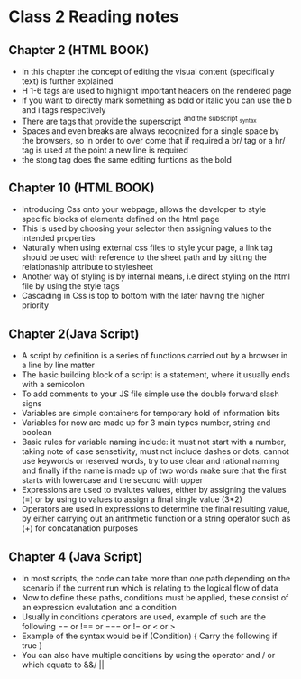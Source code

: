 # Class 2 Reading notes

## Chapter 2 (HTML BOOK)
+ In this chapter the concept of editing the visual content (specifically text) is further explained
+ H 1-6 tags are used to highlight important headers on the rendered page
+ if you want to directly mark something as bold or italic you can use the b and i tags respectively 
+ There are tags that provide the superscript <sup> and the subscript <sub> syntax
+ Spaces and even breaks are always recognized for a single space by the browsers, so in order to over come that if required a br/ tag or a hr/ tag is used at the point a new line is required
+ the stong tag does the same editing funtions as the bold

## Chapter 10 (HTML BOOK)
+ Introducing Css onto your webpage, allows the developer to style specific blocks of elements defined on the html page
+ This is used by choosing your selector then assigning values to the intended properties 
+ Naturally when using external css files to style your page, a link tag should be used with reference to the sheet path and by sitting the relationaship attribute to stylesheet
+ Another  way of styling is by internal means, i.e direct styling on the html file by using the style tags
+ Cascading in Css is top to bottom with the later having the higher priority 

## Chapter 2(Java Script)
+ A script by definition is a series of functions carried out by a browser in a line by line matter
+ The basic building block of a script is a statement, where it usually ends with a semicolon
+ To add comments to your JS file simple use the double forward slash signs
+ Variables are simple containers for temporary hold of information bits
+ Variables for now are made up for 3 main types number, string and boolean
+ Basic rules for variable naming include: it must not start with a number, taking note of case sensetivity, must not include dashes or dots, cannot use keywords or reserved words, try to use clear and rational naming and finally if the name is made up of two words make sure that the first starts with lowercase and the second with upper
+ Expressions are used to evalutes values, either by assigning the values (=) or by using to values to assign a final single value (3*2)
+ Operators are used in expressions to determine the final resulting value, by either carrying out an arithmetic function or a string operator such as (+) for concatanation purposes

## Chapter 4 (Java Script)
+ In most scripts, the code can take more than one path depending on the scenario if the current run which is relating to the logical flow of data
+ Now to define these paths, conditions must be applied, these consist of an expression evalutation and a condition 
+ Usually in conditions operators are used, example of such are the following == or !== or === or != or < or >
+ Example of the syntax would be if (Condition) {
    Carry the following if true
}
+ You can also have multiple conditions by using the operator and / or  which equate to &&/ ||